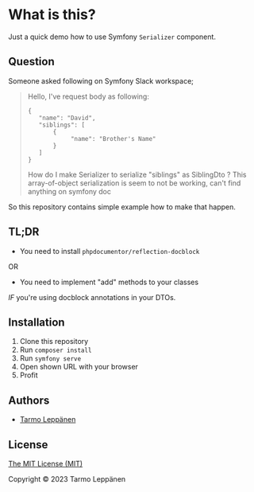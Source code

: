 # What is this?

Just a quick demo how to use Symfony `Serializer` component.

## Question

Someone asked following on Symfony Slack workspace;

> Hello,
> I've request body as following:
> ```
> {
>    "name": "David",
>    "siblings": [
>        {
>             "name": "Brother's Name"
>        }
>    ]
> }
> ```
> How do I make Serializer to serialize "siblings" as SiblingDto ?
> This array-of-object serialization is seem to not be working, can't find anything on symfony doc

So this repository contains simple example how to make that happen.

## TL;DR

* You need to install `phpdocumentor/reflection-docblock`

OR

* You need to implement "add" methods to your classes

_IF_ you're using docblock annotations in your DTOs.

## Installation

1. Clone this repository
2. Run `composer install`
3. Run `symfony serve`
4. Open shown URL with your browser
5. Profit

## Authors

* [Tarmo Leppänen](https://github.com/tarlepp)

## License

[The MIT License (MIT)](LICENSE)

Copyright © 2023 Tarmo Leppänen
